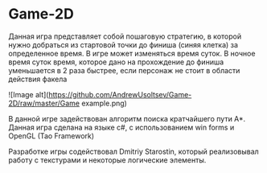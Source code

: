 # Game-2D

Данная игра представляет собой пошаговую стратегию, в которой нужно добраться из стартовой точки до финиша (синяя клетка) за определенное время.
В игре может изменяться время суток. В ночное время суток время, которое дано на прохождение до финиша уменьшается в 2 раза быстрее, если персонаж не стоит в области действия факела

![Image alt](https://github.com/AndrewUsoltsev/Game-2D/raw/master/Game example.png)

В данной игре задействован алгоритм поиска кратчайшего пути A*.
Данная игра сделана на языке c#, с использованием win forms и OpenGL (Tao Framework)

Разработке игры содействовал Dmitriy Starostin, который реализовывал работу с текстурами и некоторые логические элементы.

